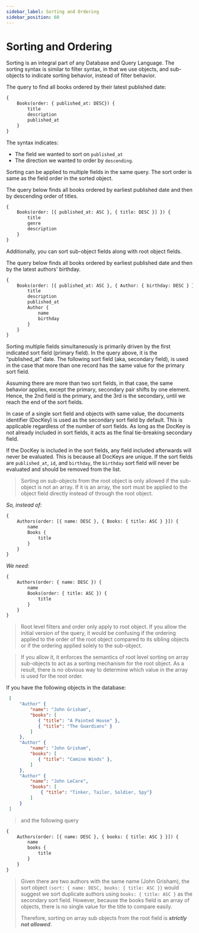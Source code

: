 ```yaml
---
sidebar_label: Sorting and Ordering
sidebar_position: 60
---
```

# Sorting and Ordering

Sorting is an integral part of any Database and Query Language. The sorting syntax is similar to filter syntax, in that we use objects, and sub-objects to indicate sorting behavior, instead of filter behavior.

The query to find all books ordered by their latest published date:
```graphql
{
    Books(order: { published_at: DESC}) {
        title
        description
        published_at
    }
}
```
The syntax indicates:
- The field we wanted to sort on `published_at`
- The direction we wanted to order by `descending`.

Sorting can be applied to multiple fields in the same query. The sort order is same as the field order in the sorted object.

The query below finds all books ordered by earliest published date and then by descending order of titles.
```graphql
{
    Books(order: [{ published_at: ASC }, { title: DESC }] }) {
        title
        genre
        description
    }
}
```

Additionally, you can sort sub-object fields along with root object fields.

The query below finds all books ordered by earliest published date and then by the latest authors' birthday.
```graphql
{
    Books(order: [{ published_at: ASC }, { Author: { birthday: DESC } }]) {
        title
        description
        published_at
        Author {
            name
            birthday
        }
    }
}
```

Sorting multiple fields simultaneously is primarily driven by the first indicated sort field (primary field). In the query above, it is the “published_at” date. The following sort field (aka, secondary field), is used in the case that more than one record has the same value for the primary sort field. 

Assuming there are more than two sort fields, in that case, the same behavior applies, except the primary, secondary pair shifts by one element. Hence, the 2nd field is the primary, and the 3rd is the secondary, until we reach the end of the sort fields.

In case of a single sort field and objects with same value, the documents identifier (DocKey) is used as the secondary sort field by default. This is applicable regardless of the number of sort fields. As long as the DocKey is not already included in sort fields, it acts as the final tie-breaking secondary field.

If the DocKey is included in the sort fields, any field included afterwards will never be evaluated. This is because all DocKeys are unique. If the sort fields are `published_at`, `id`, and `birthday`, the `birthday` sort field will never be evaluated and should be removed from the list.

> Sorting on sub-objects from the root object is only allowed if the sub-object is not an array. If it is an array, the sort must be applied to the object field directly instead of through the root object.

*So, instead of:*
```graphql
{
    Authors(order: [{ name: DESC }, { Books: { title: ASC } }]) {
        name
        Books {
            title
        }
    }
}
```
*We need:*
```graphql
{
    Authors(order: { name: DESC }) {
        name
        Books(order: { title: ASC }) {
            title
        }
    }
}
```

>Root level filters and order only apply to root object. If you allow the initial version of the query, it would be confusing if the ordering applied to the order of the root object compared to its sibling objects or if the ordering applied solely to the sub-object. 

>If you allow it, it enforces the semantics of root level sorting on array sub-objects to act as a sorting mechanism for the root object. As a result, there is no obvious way to determine which value in the array is used for the root order.

If you have the following objects in the database:
```json
 [
     "Author" {
         "name": "John Grisham",
         "books": [
            { "title": "A Painted House" },
            { "title": "The Guardians" }
         ]
     },
     "Author" {
         "name": "John Grisham",
         "books": [
            { "title": "Camino Winds" },
         ]
     },
     "Author" {
         "name": "John LeCare",
         "books": [
             { "title": "Tinker, Tailor, Soldier, Spy"}
         ]
     }
 ]
```
> and the following query
```graphql
{
    Authors(order: [{ name: DESC }, { books: { title: ASC } }]) {
        name
        books {
            title
        }
    }
}
```

> Given there are two authors with the same name (John Grisham), the sort object `(sort: { name: DESC, books: { title: ASC }}` would suggest we sort duplicate authors using `books: { title: ASC }` as the secondary sort field. However, because the books field is an array of objects, there is no single value for the title to compare easily.
>
> Therefore, sorting on array sub objects from the root field is ***strictly not allowed***.
